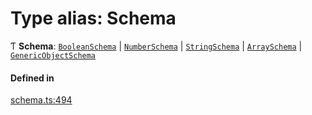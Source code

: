 # Type alias: Schema

Ƭ **Schema**: [`BooleanSchema`](../interfaces/BooleanSchema.md) \| [`NumberSchema`](NumberSchema.md) \| [`StringSchema`](StringSchema.md) \| [`ArraySchema`](../interfaces/ArraySchema.md) \| [`GenericObjectSchema`](GenericObjectSchema.md)

#### Defined in

[schema.ts:494](https://github.com/coda/packs-sdk/blob/main/schema.ts#L494)
